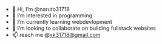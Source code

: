 - 👋 Hi, I’m @naruto31718
- 👀 I’m interested in programming
- 🌱 I’m currently learning webdevlopment
- 💞️ I’m looking to collaborate on building fullstack websites
- 📫 reach me @vk31718@gmail.com

<!---
naruto31718/naruto31718 is a ✨ special ✨ repository because its `README.md` (this file) appears on your GitHub profile.
You can click the Preview link to take a look at your changes.
--->
